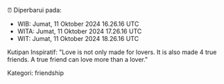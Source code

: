 ⏰ Diperbarui pada:
- WIB: Jumat, 11 Oktober 2024 16.26.16 UTC
- WITA: Jumat, 11 Oktober 2024 17.26.16 UTC
- WIT: Jumat, 11 Oktober 2024 18.26.16 UTC

Kutipan Inspiratif:
"Love is not only made for lovers. It is also made 4 true friends. A true friend can love more than a lover."


Kategori: friendship

